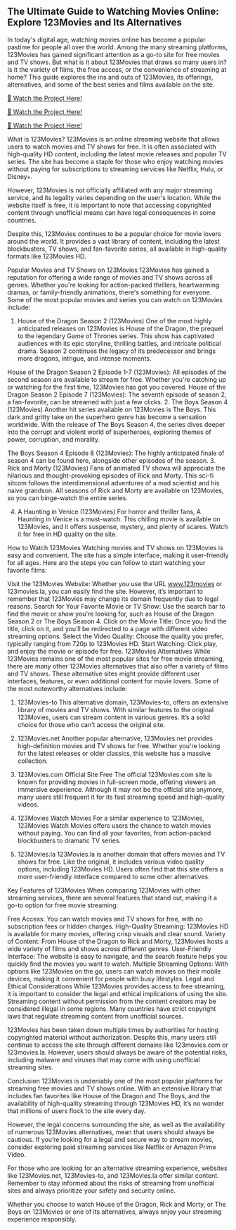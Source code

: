 ## The Ultimate Guide to Watching Movies Online: Explore 123Movies and Its Alternatives

In today's digital age, watching movies online has become a popular pastime for people all over the world. Among the many streaming platforms, 123Movies has gained significant attention as a go-to site for free movies and TV shows. But what is it about 123Movies that draws so many users in? Is it the variety of films, the free access, or the convenience of streaming at home? This guide explores the ins and outs of 123Movies, its offerings, alternatives, and some of the best series and films available on the site.

[🔔 Watch the Project Here!](https://123smovies.com)

[🔔 Watch the Project Here!](https://123smovies.com)

[🔔 Watch the Project Here!](https://123smovies.com)


What is 123Movies?
123Movies is an online streaming website that allows users to watch movies and TV shows for free. It is often associated with high-quality HD content, including the latest movie releases and popular TV series. The site has become a staple for those who enjoy watching movies without paying for subscriptions to streaming services like Netflix, Hulu, or Disney+.

However, 123Movies is not officially affiliated with any major streaming service, and its legality varies depending on the user's location. While the website itself is free, it is important to note that accessing copyrighted content through unofficial means can have legal consequences in some countries.

Despite this, 123Movies continues to be a popular choice for movie lovers around the world. It provides a vast library of content, including the latest blockbusters, TV shows, and fan-favorite series, all available in high-quality formats like 123Movies HD.

Popular Movies and TV Shows on 123Movies
123Movies has gained a reputation for offering a wide range of movies and TV shows across all genres. Whether you're looking for action-packed thrillers, heartwarming dramas, or family-friendly animations, there's something for everyone. Some of the most popular movies and series you can watch on 123Movies include:

1. House of the Dragon Season 2 (123Movies)
One of the most highly anticipated releases on 123Movies is House of the Dragon, the prequel to the legendary Game of Thrones series. This show has captivated audiences with its epic storyline, thrilling battles, and intricate political drama. Season 2 continues the legacy of its predecessor and brings more dragons, intrigue, and intense moments.

House of the Dragon Season 2 Episode 1-7 (123Movies): All episodes of the second season are available to stream for free. Whether you're catching up or watching for the first time, 123Movies has got you covered.
House of the Dragon Season 2 Episode 7 (123Movies): The seventh episode of season 2, a fan-favorite, can be streamed with just a few clicks.
2. The Boys Season 4 (123Movies)
Another hit series available on 123Movies is The Boys. This dark and gritty take on the superhero genre has become a sensation worldwide. With the release of The Boys Season 4, the series dives deeper into the corrupt and violent world of superheroes, exploring themes of power, corruption, and morality.

The Boys Season 4 Episode 8 (123Movies): The highly anticipated finale of season 4 can be found here, alongside other episodes of the season.
3. Rick and Morty (123Movies)
Fans of animated TV shows will appreciate the hilarious and thought-provoking episodes of Rick and Morty. This sci-fi sitcom follows the interdimensional adventures of a mad scientist and his naive grandson. All seasons of Rick and Morty are available on 123Movies, so you can binge-watch the entire series.

4. A Haunting in Venice (123Movies)
For horror and thriller fans, A Haunting in Venice is a must-watch. This chilling movie is available on 123Movies, and it offers suspense, mystery, and plenty of scares. Watch it for free in HD quality on the site.

How to Watch 123Movies
Watching movies and TV shows on 123Movies is easy and convenient. The site has a simple interface, making it user-friendly for all ages. Here are the steps you can follow to start watching your favorite films:

Visit the 123Movies Website: Whether you use the URL www.123movies or 123movies.la, you can easily find the site. However, it’s important to remember that 123Movies may change its domain frequently due to legal reasons.
Search for Your Favorite Movie or TV Show: Use the search bar to find the movie or show you're looking for, such as House of the Dragon Season 2 or The Boys Season 4.
Click on the Movie Title: Once you find the title, click on it, and you’ll be redirected to a page with different video streaming options.
Select the Video Quality: Choose the quality you prefer, typically ranging from 720p to 123Movies HD.
Start Watching: Click play, and enjoy the movie or episode for free.
123Movies Alternatives
While 123Movies remains one of the most popular sites for free movie streaming, there are many other 123Movies alternatives that also offer a variety of films and TV shows. These alternative sites might provide different user interfaces, features, or even additional content for movie lovers. Some of the most noteworthy alternatives include:

1. 123Movies-to
This alternative domain, 123Movies-to, offers an extensive library of movies and TV shows. With similar features to the original 123Movies, users can stream content in various genres. It’s a solid choice for those who can’t access the original site.

2. 123Movies.net
Another popular alternative, 123Movies.net provides high-definition movies and TV shows for free. Whether you're looking for the latest releases or older classics, this website has a massive collection.

3. 123Movies.com Official Site Free
The official 123Movies.com site is known for providing movies in full-screen mode, offering viewers an immersive experience. Although it may not be the official site anymore, many users still frequent it for its fast streaming speed and high-quality videos.

4. 123Movies Watch Movies
For a similar experience to 123Movies, 123Movies Watch Movies offers users the chance to watch movies without paying. You can find all your favorites, from action-packed blockbusters to dramatic TV series.

5. 123Movies.la
123Movies.la is another domain that offers movies and TV shows for free. Like the original, it includes various video quality options, including 123Movies HD. Users often find that this site offers a more user-friendly interface compared to some other alternatives.

Key Features of 123Movies
When comparing 123Movies with other streaming services, there are several features that stand out, making it a go-to option for free movie streaming:

Free Access: You can watch movies and TV shows for free, with no subscription fees or hidden charges.
High-Quality Streaming: 123Movies HD is available for many movies, offering crisp visuals and clear sound.
Variety of Content: From House of the Dragon to Rick and Morty, 123Movies hosts a wide variety of films and shows across different genres.
User-Friendly Interface: The website is easy to navigate, and the search feature helps you quickly find the movies you want to watch.
Multiple Streaming Options: With options like 123Movies on the go, users can watch movies on their mobile devices, making it convenient for people with busy lifestyles.
Legal and Ethical Considerations
While 123Movies provides access to free streaming, it is important to consider the legal and ethical implications of using the site. Streaming content without permission from the content creators may be considered illegal in some regions. Many countries have strict copyright laws that regulate streaming content from unofficial sources.

123Movies has been taken down multiple times by authorities for hosting copyrighted material without authorization. Despite this, many users still continue to access the site through different domains like 123movies.com or 123movies.la. However, users should always be aware of the potential risks, including malware and viruses that may come with using unofficial streaming sites.

Conclusion
123Movies is undeniably one of the most popular platforms for streaming free movies and TV shows online. With an extensive library that includes fan favorites like House of the Dragon and The Boys, and the availability of high-quality streaming through 123Movies HD, it’s no wonder that millions of users flock to the site every day.

However, the legal concerns surrounding the site, as well as the availability of numerous 123Movies alternatives, mean that users should always be cautious. If you’re looking for a legal and secure way to stream movies, consider exploring paid streaming services like Netflix or Amazon Prime Video.

For those who are looking for an alternative streaming experience, websites like 123Movies.net, 123Movies-to, and 123Movies.la offer similar content. Remember to stay informed about the risks of streaming from unofficial sites and always prioritize your safety and security online.

Whether you choose to watch House of the Dragon, Rick and Morty, or The Boys on 123Movies or one of its alternatives, always enjoy your streaming experience responsibly.
